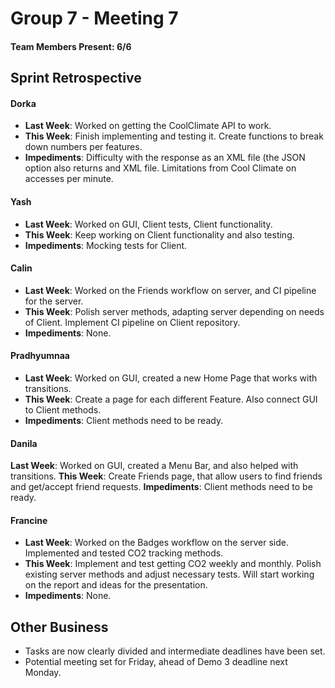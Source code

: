 # Group 7 - Meeting 7

#### Team Members Present: 6/6

## Sprint Retrospective

#### Dorka
* **Last Week**: Worked on getting the CoolClimate API to work.
* **This Week**: Finish implementing and testing it. Create functions to break down numbers per features.
* **Impediments**: Difficulty with the response as an XML file (the JSON option also returns and XML file. Limitations from Cool Climate on accesses per minute.

#### Yash
* **Last Week**: Worked on GUI, Client tests, Client functionality.
* **This Week**: Keep working on Client functionality and also testing.
* **Impediments**: Mocking tests for Client.

#### Calin
* **Last Week**: Worked on the Friends workflow on server, and CI pipeline for the server.
* **This Week**: Polish server methods, adapting server depending on needs of Client. Implement CI pipeline on Client repository.
* **Impediments**: None.

#### Pradhyumnaa
* **Last Week**: Worked on GUI, created a new Home Page that works with transitions.
* **This Week**: Create a page for each different Feature. Also connect GUI to Client methods.
* **Impediments**: Client methods need to be ready.

#### Danila
**Last Week**: Worked on GUI, created a Menu Bar, and  also helped with transitions.
**This Week**: Create Friends page, that allow users to find friends and get/accept friend requests.
**Impediments**: Client methods need to be ready.

#### Francine
* **Last Week**: Worked on the Badges workflow on the server side. Implemented and tested CO2 tracking methods.
* **This Week**: Implement and test getting CO2 weekly and monthly. Polish existing server methods and adjust necessary tests. Will start working on the report and ideas for the presentation.
* **Impediments**: None.

## Other Business

* Tasks are now clearly divided and intermediate deadlines have been set.
* Potential meeting set for Friday, ahead of Demo 3 deadline next Monday.